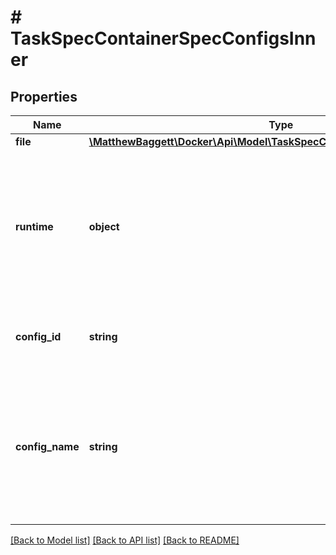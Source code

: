# # TaskSpecContainerSpecConfigsInner

## Properties

Name | Type | Description | Notes
------------ | ------------- | ------------- | -------------
**file** | [**\MatthewBaggett\Docker\Api\Model\TaskSpecContainerSpecConfigsInnerFile**](TaskSpecContainerSpecConfigsInnerFile.md) |  | [optional]
**runtime** | **object** | Runtime represents a target that is not mounted into the container but is used by the task  &lt;p&gt;&lt;br /&gt;&lt;p&gt;  &gt; **Note**: &#x60;Configs.File&#x60; and &#x60;Configs.Runtime&#x60; are mutually &gt; exclusive | [optional]
**config_id** | **string** | ConfigID represents the ID of the specific config that we&#39;re referencing. | [optional]
**config_name** | **string** | ConfigName is the name of the config that this references, but this is just provided for lookup/display purposes. The config in the reference will be identified by its ID. | [optional]

[[Back to Model list]](../../README.md#models) [[Back to API list]](../../README.md#endpoints) [[Back to README]](../../README.md)
